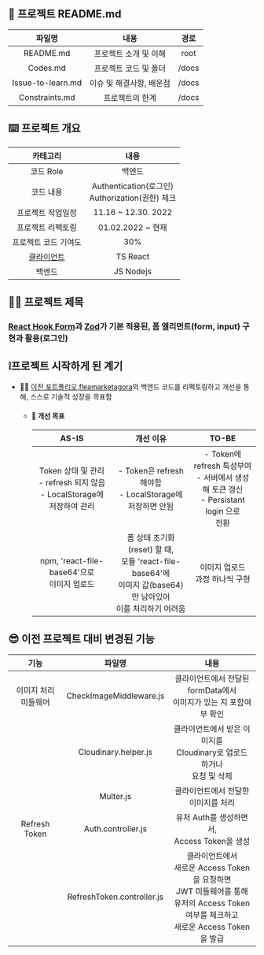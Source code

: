 ## 📝 프로젝트 README.md

|      파일명       |           내용           | 경로  |
| :---------------: | :----------------------: | :---: |
|     README.md     |  프로젝트 소개 및 이해   | root  |
|     Codes.md      |  프로젝트 코드 및 폴더   | /docs |
| Issue-to-learn.md | 이슈 및 해결사항, 배운점 | /docs |
|  Constraints.md   |     프로젝트의 한계      | /docs |

## ⌨️ 프로젝트 개요

|                                                    카테고리                                                    |                         내용                          |
| :------------------------------------------------------------------------------------------------------------: | :---------------------------------------------------: |
|                                                   코드 Role                                                    |                        백엔드                         |
|                                                   코드 내용                                                    | Authentication(로그인) <br/> Authorization(권한) 체크 |
|                                               프로젝트 작업일정                                                |                  11.16 ~ 12.30. 2022                  |
|                                               프로젝트 리펙토링                                                |                   01.02.2022 ~ 현재                   |
|                                              프로젝트 코드 기여도                                              |                          30%                          |
| [클라이언트](https://github.com/searchme86/Client-LOGIN-WITH-CUSTOM-REACT-HOOK-FORM-MODULES '클라이언트 코드') |                       TS React                        |
|                                                     백엔드                                                     |                       JS Nodejs                       |

## 👋🏻 프로젝트 제목

### [React Hook Form](https://react-hook-form.com/)과 [Zod](https://github.com/colinhacks/zod 'zod')가 기본 적용된, 폼 엘리먼트(form, input) 구현과 활용(로그인)

## ❕프로젝트 시작하게 된 계기

- 💪🏻 [이전 포트폴리오,fleamarketagora](https://github.com/searchme86/App_Final_Deployed '이전 포트폴리오,fleamarketagora')의 백엔드 코드를 리펙토링하고 개선을 통해, 스스로 기술적 성장을 목표함

  - #### 🙏 개선 목표

    |                                       AS-IS                                       |                                                          개선 이유                                                          |                                                    TO-BE                                                    |
    | :-------------------------------------------------------------------------------: | :-------------------------------------------------------------------------------------------------------------------------: | :---------------------------------------------------------------------------------------------------------: |
    | Token 상태 및 관리 <br/> - refresh 되지 않음 <br/> - LocalStorage에 저장하여 관리 |                             - Token은 refresh 해야함 <br/> - LocalStorage에 <br/> 저장하면 안됨                             | - Token에 <br/> refresh 특성부여 <br/> - 서버에서 생성해 토큰 갱신 <br/> - Persistant login 으로 <br/> 전환 |
    |                 npm, 'react-file-base64'으로 <br/> 이미지 업로드                  | 폼 상태 초기화(reset) 할 때, <br/> 모듈 'react-file-base64'에 <br/> 이미지 값(base64)만 남아있어 <br/> 이를 처리하기 어려움 |                                    이미지 업로드 <br/> 과정 하나씩 구현                                     |

## 😎 이전 프로젝트 대비 변경된 기능

|         기능         |           파일명           |                                                                         내용                                                                         |
| :------------------: | :------------------------: | :--------------------------------------------------------------------------------------------------------------------------------------------------: |
| 이미지 처리 미들웨어 |  CheckImageMiddleware.js   |                                        클라이언트에서 전달된 formData에서<br/> 이미지가 있는 지 포함여부 확인                                        |
|                      |    Cloudinary.helper.js    |                                    클라이언트에서 받은 이미지를<br/> Cloudinary로 업로드 하거나<br/> 요청 및 삭제                                    |
|                      |         Multer.js          |                                                       클라이언트에서 전달한<br/> 이미지를 처리                                                       |
|    Refresh Token     |     Auth.controller.js     |                                                   유저 Auth를 생성하면서,<br/> Access Token을 생성                                                   |
|                      | RefreshToken.controller.js | 클라이언트에서<br/> 새로운 Access Token을 요청하면<br/> JWT 미들웨어를 통해<br/> 유저의 Access Token 여부를 체크하고<br/> 새로운 Access Token을 발급 |
